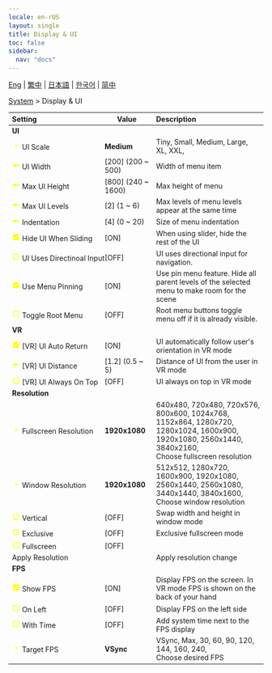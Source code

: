 ```yaml
---
locale: en-rUS
layout: single
title: Display & UI
toc: false
sidebar:
  nav: "docs"
---
```

[Eng](/dancexr/menu/2025.4/system/screen) | [繁中](/tw/dancexr/menu/2025.4/system/screen) | [日本語](/jp/dancexr/menu/2025.4/system/screen) | [한국어](/kr/dancexr/menu/2025.4/system/screen) | [简中](/zh/dancexr/menu/2025.4/system/screen)

[System](../menu#System) > Display & UI



| Setting | Value | Description |
| :--- | --- | :--- |
|<nobr> <b>UI</b></nobr>|| 
|<nobr> ![chevron icon](/images/icon/ic_chevron.png)  UI Scale</nobr>| **Medium** | Tiny, Small, Medium, Large, XL, XXL,  |
|<nobr> ![slider icon](/images/icon/ic_slider.png)  UI Width</nobr>| [200] (200 ~ 500) | Width of menu item
|<nobr> ![slider icon](/images/icon/ic_slider.png)  Max UI Height</nobr>| [800] (240 ~ 1600) | Max height of menu
|<nobr> ![slider icon](/images/icon/ic_slider.png)  Max UI Levels</nobr>| [2] (1 ~ 6) | Max levels of menu levels appear at the same time
|<nobr> ![slider icon](/images/icon/ic_slider.png)  Indentation</nobr>| [4] (0 ~ 20) | Size of menu indentation
|<nobr> ![check_on icon](/images/icon/ic_check_on.png)  Hide UI When Sliding</nobr>| [ON] | When using slider, hide the rest of the UI
|<nobr> ![check_off icon](/images/icon/ic_check_off.png)  UI Uses Directinoal Input</nobr>| [OFF] | UI uses directional input for navigation.
|<nobr> ![check_on icon](/images/icon/ic_check_on.png)  Use Menu Pinning</nobr>| [ON] | Use pin menu feature. Hide all parent levels of the selected menu to make room for the scene
|<nobr> ![check_off icon](/images/icon/ic_check_off.png)  Toggle Root Menu</nobr>| [OFF] | Root menu buttons toggle menu off if it is already visible.
|<nobr> <b>VR</b></nobr>|| 
|<nobr> ![check_on icon](/images/icon/ic_check_on.png)  [VR] UI Auto Return</nobr>| [ON] | UI automatically follow user's orientation in VR mode
|<nobr> ![slider icon](/images/icon/ic_slider.png)  [VR] UI Distance</nobr>| [1.2] (0.5 ~ 5) | Distance of UI from the user in VR mode
|<nobr> ![check_off icon](/images/icon/ic_check_off.png)  [VR] UI Always On Top</nobr>| [OFF] | UI always on top in VR mode
|<nobr> <b>Resolution</b></nobr>|| 
|<nobr> ![chevron icon](/images/icon/ic_chevron.png)  Fullscreen Resolution</nobr>| **1920x1080** | 640x480, 720x480, 720x576, 800x600, 1024x768, 1152x864, 1280x720, 1280x1024, 1600x900, 1920x1080, 2560x1440, 3840x2160, <br/>Choose fullscreen resolution |
|<nobr> ![chevron icon](/images/icon/ic_chevron.png)  Window Resolution</nobr>| **1920x1080** | 512x512, 1280x720, 1600x900, 1920x1080, 2560x1440, 2560x1080, 3440x1440, 3840x1600, <br/>Choose window resolution |
|<nobr> ![check_off icon](/images/icon/ic_check_off.png)  Vertical</nobr>| [OFF] | Swap width and height in window mode
|<nobr> ![check_off icon](/images/icon/ic_check_off.png)  Exclusive</nobr>| [OFF] | Exclusive fullscreen mode
|<nobr> ![check_off icon](/images/icon/ic_check_off.png)  Fullscreen</nobr>| [OFF] | 
|<nobr> Apply Resolution</nobr>|| Apply resolution change
|<nobr> <b>FPS</b></nobr>|| 
|<nobr> ![check_on icon](/images/icon/ic_check_on.png)  Show FPS</nobr>| [ON] | Display FPS on the screen. In VR mode FPS is shown on the back of your hand
|<nobr> ![check_off icon](/images/icon/ic_check_off.png)  On Left</nobr>| [OFF] | Display FPS on the left side
|<nobr> ![check_off icon](/images/icon/ic_check_off.png)  With Time</nobr>| [OFF] | Add system time next to the FPS display
|<nobr> ![chevron icon](/images/icon/ic_chevron.png)  Target FPS</nobr>| **VSync** | VSync, Max, 30, 60, 90, 120, 144, 160, 240, <br/>Choose desired FPS |
